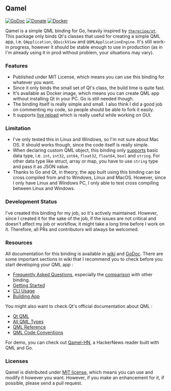 Qamel
-----

[![GoDoc](https://godoc.org/github.com/RadhiFadlillah/qamel?status.png)](https://godoc.org/github.com/RadhiFadlillah/qamel)
[![Donate](https://img.shields.io/badge/donate-PayPal-green.svg)](https://www.paypal.me/RadhiFadlillah)
[![Docker](https://img.shields.io/badge/docker-qamel-blue.svg)](https://hub.docker.com/r/radhifadlillah/qamel)


Qamel is a simple QML binding for Go, heavily inspired by [`therecipe/qt`](https://github.com/therecipe/qt). This package only binds Qt's classes that used for creating a simple QML app, i.e. `QApplication`, `QQuickView` and `QQMLApplicationEngine`. It's still work-in progress, however it should be stable enough to use in production (as in I'm already using it in prod without problem, your situations may vary).

### Features

- Published under MIT License, which means you can use this binding for whatever you want.
- Since it only binds the small set of Qt's class, the build time is quite fast.
- It's available as Docker image, which means you can create QML app without installing Qt in your PC. Go is still needed though.
- The binding itself is really simple and small. I also think I did a good job on commenting my code, so people should be able to fork it easily.
- It supports [live reload](https://godoc.org/github.com/RadhiFadlillah/qamel#Viewer.WatchResourceDir) which is really useful while working on GUI.

### Limitation

- I've only tested this in Linux and Windows, so I'm not sure about Mac OS. It should works though, since the code itself is really simple.
- When declaring custom QML object, this binding only [supports](https://github.com/RadhiFadlillah/qamel/wiki/QmlObject-Documentation) basic data type, i.e. `int`, `int32`, `int64`, `float32`, `float64`, `bool` and `string`. For other data type like struct, array or map, you have to use `string` type and pass it as JSON value.
- Thanks to Go and Qt, in theory, the app built using this binding can be cross compiled from and to Windows, Linux and MacOS. However, since I only have Linux and Windows PC, I only able to test cross compiling between Linux and Windows.

### Development Status

I've created this binding for my job, so it's actively maintained. However, since I created it for the sake of the job, if the issues are not critical and doesn't affect my job or workflow, it might take a long time before I work on it. Therefore, all PRs and contributors will always be welcomed.

### Resources

All documentation for this binding is available in [wiki](https://github.com/RadhiFadlillah/qamel/wiki) and [GoDoc](https://godoc.org/github.com/RadhiFadlillah/qamel). There are some important sections in wiki that I recommend you to check before you start developing your QML app :

- [Frequently Asked Questions](https://github.com/RadhiFadlillah/qamel/wiki/Frequently-Asked-Questions-(FAQ)), especially the [comparison](https://github.com/RadhiFadlillah/qamel/wiki/Frequently-Asked-Questions-(FAQ)#how-does-it-compare-to-therecipeqt-) with other binding.
- [Getting Started](https://github.com/RadhiFadlillah/qamel/wiki/Getting-Started)
- [CLI Usage](https://github.com/RadhiFadlillah/qamel/wiki/CLI-Usage)
- [Building App](https://github.com/RadhiFadlillah/qamel/wiki/Building-Application)

You might also want to check Qt's official documentation about QML :

- [Qt QML](http://doc.qt.io/qt-5/qtqml-index.html)
- [All QML Types](http://doc.qt.io/qt-5/qmltypes.html)
- [QML Reference](http://doc.qt.io/qt-5/qmlreference.html)
- [QML Code Conventions](https://doc.qt.io/qt-5/qml-codingconventions.html)

For demo, you can check out [Qamel-HN](https://github.com/RadhiFadlillah/qamel-hn), a HackerNews reader built with QML and Go.

### Licenses

Qamel is distributed under [MIT license](https://choosealicense.com/licenses/mit/), which means you can use and modify it however you want. However, if you make an enhancement for it, if possible, please send a pull request.